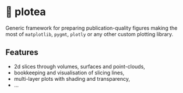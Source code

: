 # :leaves: plotea 

Generic framework for preparing publication-quality figures making the most of
`matplotlib`, `pygmt`, `plotly` or any other custom plotting library.

## Features
- 2d slices through volumes, surfaces and point-clouds,
- bookkeeping and visualisation of slicing lines,
- multi-layer plots with shading and transparency,
- ...
